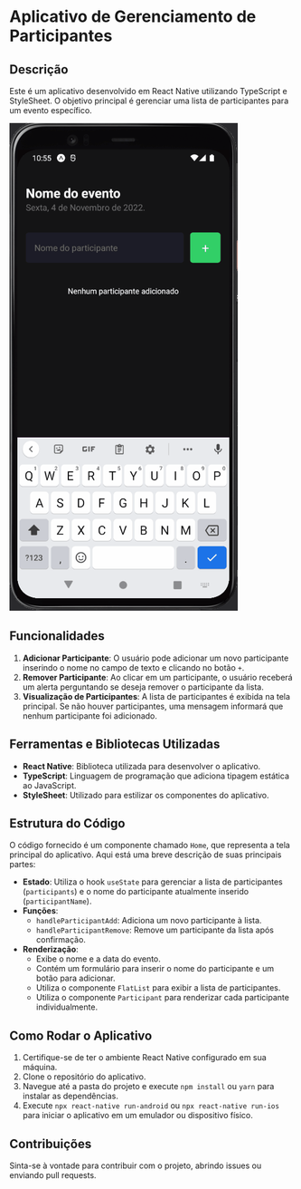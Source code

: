 # Aplicativo de Gerenciamento de Participantes

## Descrição

Este é um aplicativo desenvolvido em React Native utilizando TypeScript e StyleSheet. O objetivo principal é gerenciar uma lista de participantes para um evento específico.

![Instagram Login GIF](./src/assets/img/instagramLogin.gif)

## Funcionalidades

1. **Adicionar Participante**: O usuário pode adicionar um novo participante inserindo o nome no campo de texto e clicando no botão `+`.
2. **Remover Participante**: Ao clicar em um participante, o usuário receberá um alerta perguntando se deseja remover o participante da lista.
3. **Visualização de Participantes**: A lista de participantes é exibida na tela principal. Se não houver participantes, uma mensagem informará que nenhum participante foi adicionado.

## Ferramentas e Bibliotecas Utilizadas

- **React Native**: Biblioteca utilizada para desenvolver o aplicativo.
- **TypeScript**: Linguagem de programação que adiciona tipagem estática ao JavaScript.
- **StyleSheet**: Utilizado para estilizar os componentes do aplicativo.

## Estrutura do Código

O código fornecido é um componente chamado `Home`, que representa a tela principal do aplicativo. Aqui está uma breve descrição de suas principais partes:

- **Estado**: Utiliza o hook `useState` para gerenciar a lista de participantes (`participants`) e o nome do participante atualmente inserido (`participantName`).
- **Funções**:
  - `handleParticipantAdd`: Adiciona um novo participante à lista.
  - `handleParticipantRemove`: Remove um participante da lista após confirmação.
- **Renderização**:
  - Exibe o nome e a data do evento.
  - Contém um formulário para inserir o nome do participante e um botão para adicionar.
  - Utiliza o componente `FlatList` para exibir a lista de participantes.
  - Utiliza o componente `Participant` para renderizar cada participante individualmente.

## Como Rodar o Aplicativo

1. Certifique-se de ter o ambiente React Native configurado em sua máquina.
2. Clone o repositório do aplicativo.
3. Navegue até a pasta do projeto e execute `npm install` ou `yarn` para instalar as dependências.
4. Execute `npx react-native run-android` ou `npx react-native run-ios` para iniciar o aplicativo em um emulador ou dispositivo físico.

## Contribuições

Sinta-se à vontade para contribuir com o projeto, abrindo issues ou enviando pull requests.

